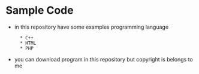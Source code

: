 # Sample Code #

* in this repository have some examples programming language

		* C++
		* HTML
		* PHP

* you can download program in this repository but copyright is belongs to me